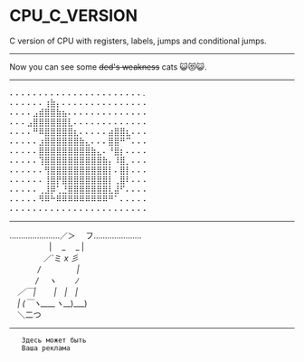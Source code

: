 # CPU_C_VERSION
C version of CPU with registers, labels, jumps and conditional jumps.
______________
Now you can see some ~~ded's weakness~~ cats 😺😻😺. 
______________    
⠄⠄⠄⠄⠄⠄⠄⠄⠄⠄⠄⠄⠄⠄⠄⠄⠄⠄⠄⠄⠄⠄⠄.  
⠄⠄⠄⠄⠄⠄⢰⣷⡄⠄⠄⠄⠄⠄⠄⠄⠄⠄⠄⠄⠄⠄⠄⠄  
⠄⠄⠄⠄⣠⣾⣿⣿⣷⣦⠄⠄⠄⠄⠄⠄⠄⠄⠄⠄⠄⠄⠄⠄  
⠄⠄⠄⣠⣿⣿⣿⣿⣿⣿⣇⠄⠄⠄⠄⠄⠄⠄⠄⠄⠄⠄⠄⠄  
⠄⠄⠄⠄⠛⠿⣿⣿⣿⣿⣿⣆⠄⠄⠄⠄⠄⣴⣿⣿⣆⠄⠄⠄  
⠄⠄⠄⠄⠄⣰⣿⣿⣿⣿⣿⣿⣷⣄⠄⠄⠄⣿⣿⠛⠉⠄⠄⠄   
⠄⠄⠄⠄⠄⣿⣿⣿⣿⣿⣿⣿⣿⣿⣷⣄⠄⠘⣿⡆⠄⠄⠄⠄   
⠄⠄⠄⠄⠄⢹⣿⣿⣿⣿⣿⣿⣿⣿⣿⣿⣷⡄⠸⣿⡀⠄⠄⠄  
⠄⠄⠄⠄⠄⠄⢻⣿⣿⣿⣿⣿⣿⣿⣿⣿⣿⡇⠄⣿⡇⠄⠄⠄  
⠄⠄⠄⠄⠄⠄⢸⣿⡟⣿⣿⣿⣿⣿⣿⣿⣿⡇⢀⣿⠇⠄⠄⠄  
⠄⠄⠄⠄⠄⢀⣸⡿⢁⣘⣿⣿⣿⣿⣿⣿⣿⣇⣼⠋⠄⠄⠄⠄  
⠄⠄⠄⠄⠄⠻⠿⠓⠿⠿⠿⠿⠿⠿⠿⠿⠿⠛⠁⠄⠄⠄⠄⠄  
⠄⠄⠄⠄⠄⠄⠄⠄⠄⠄⠄⠄⠄⠄⠄⠄⠄⠄⠄⠄⠄⠄⠄⠄  
______________________  
......................／＞　 フ.....................  
　　　　　| 　_　 _ |  
　 　　　／`ミ _x 彡  
　　 　 /　　　 　 |  
　　　 /　 ヽ　　 ﾉ  
　／￣|　　 |　|　|  
　| (￣ヽ____ヽ___)___)  
　＼二つ  
 _____________________
 
 ```  
    Здесь может быть  
    Ваша реклама  
```  
